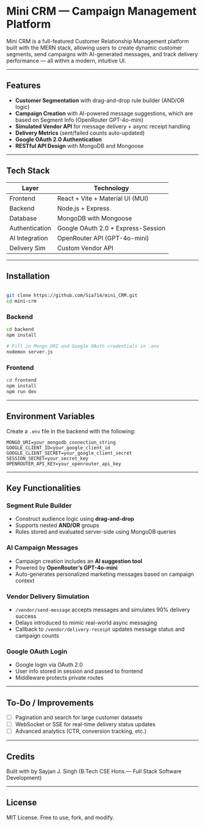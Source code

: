 # Mini CRM — Campaign Management Platform

Mini CRM is a full-featured Customer Relationship Management platform built with the MERN stack, allowing users to create dynamic customer segments, send campaigns with AI-generated messages, and track delivery performance — all within a modern, intuitive UI.

---

##  Features

-  **Customer Segmentation** with drag-and-drop rule builder (AND/OR logic)
-  **Campaign Creation** with AI-powered message suggestions, which are based on Segment Info (OpenRouter GPT-4o-mini)
-  **Simulated Vendor API** for message delivery + async receipt handling
-  **Delivery Metrics** (sent/failed counts auto-updated)
-  **Google OAuth 2.0 Authentication**
-  **RESTful API Design** with MongoDB and Mongoose

---

##  Tech Stack

| Layer         | Technology                        |
|---------------|------------------------------------|
| Frontend      | React + Vite + Material UI (MUI)   |
| Backend       | Node.js + Express                  |
| Database      | MongoDB with Mongoose              |
| Authentication| Google OAuth 2.0 + Express-Session |
| AI Integration| OpenRouter API (GPT-4o-mini)       |
| Delivery Sim  | Custom Vendor API  |

---

##  Installation

```bash

git clone https://github.com/Sia714/mini_CRM.git
cd mini-crm
````

### Backend

```bash
cd backend
npm install

# Fill in Mongo URI and Google OAuth credentials in .env
nodemon server.js
```

### Frontend

```bash
cd frontend
npm install
npm run dev
```

---

##  Environment Variables

Create a `.env` file in the backend with the following:

```
MONGO_URI=your_mongodb_connection_string
GOOGLE_CLIENT_ID=your_google_client_id
GOOGLE_CLIENT_SECRET=your_google_client_secret
SESSION_SECRET=your_secret_key
OPENROUTER_API_KEY=your_openrouter_api_key
```

---

##  Key Functionalities

### Segment Rule Builder

* Construct audience logic using **drag-and-drop**
* Supports nested **AND/OR** groups
* Rules stored and evaluated server-side using MongoDB queries

### AI Campaign Messages

* Campaign creation includes an **AI suggestion tool**
* Powered by **OpenRouter’s GPT-4o-mini**
* Auto-generates personalized marketing messages based on campaign context

###  Vendor Delivery Simulation

* `/vendor/send-message` accepts messages and simulates 90% delivery success
* Delays introduced to mimic real-world async messaging
* Callback to `/vendor/delivery-receipt` updates message status and campaign counts

###  Google OAuth Login

* Google login via OAuth 2.0
* User info stored in session and passed to frontend
* Middleware protects private routes

---


##  To-Do / Improvements

* [ ] Pagination and search for large customer datasets
* [ ] WebSocket or SSE for real-time delivery status updates
* [ ] Advanced analytics (CTR, conversion tracking, etc.)

---

##  Credits

Built with  by Sayjan J. Singh (B.Tech CSE Hons.— Full Stack Software Development)

---

##  License

MIT License. Free to use, fork, and modify.

```
